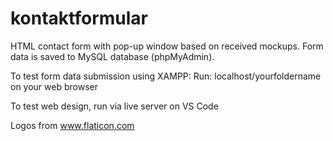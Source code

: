 # kontaktformular
HTML contact form with pop-up window based on received mockups. Form data is saved to MySQL database (phpMyAdmin).

To test form data submission using XAMPP:
Run: localhost/yourfoldername on your web browser

To test web design, run via live server on VS Code

Logos from www.flaticon.com
